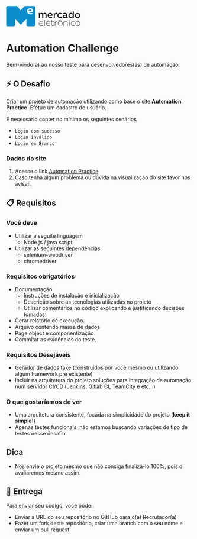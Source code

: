<img src="me.svg" width="200" alt="ME">

# Automation Challenge

Bem-vindo(a) ao nosso teste para desenvolvedores(as) de automação.

## :zap: O Desafio
Criar um projeto de automação utilizando como base o site **Automation Practice**.
Efetue um cadastro de usuário.

É necessário conter no mínimo os seguintes cenários

* `Login com sucesso`
* `Login inválido`
* `Login em Branco`

### Dados do site

1. Acesse o link [Automation Practice](http://automationpractice.com/index.php).
2. Caso tenha algum problema ou dúvida na visualização do site favor nos avisar.

## :clipboard: Requisitos

### Você deve
* Utilizar a seguite linguagem
    * Node.js / java script
* Utilizar as seguintes dependências
    * selenium-webdriver
    * chromedriver

### Requisitos obrigatórios
* Documentação
    * Instruções de instalação e inicialização
    * Descrição sobre as tecnologias utilizadas no projeto
    * Utilizar comentários no código explicando e justificando decisões tomadas
* Gerar relatório de execução.
* Arquivo contendo massa de dados
* Page object e componentização
* Commitar as evidências do teste.

### Requisitos Desejáveis
* Gerador de dados fake (construídos por você mesmo ou utilizando algum framework pré existente)
* Incluir na arquitetura do projeto soluções para integração da automação num servidor CI/CD (Jenkins, Gitlab CI, TeamCity e etc...)

### O que gostaríamos de ver
* Uma arquitetura consistente, focada na simplicidade do projeto (**keep it simple!**)
* Apenas testes funcionais, não estamos buscando variações de tipo de testes nesse desafio.

## Dica
* Nos envie o projeto mesmo que não consiga finaliza-lo 100%, pois o avaliaremos mesmo assim.

## :rocket: Entrega
Para enviar seu código, você pode:

* Enviar a URL do seu repositório no GitHub para o(a) Recrutador(a)
* Fazer um fork deste repositório, criar uma branch com o seu nome e enviar um pull request
